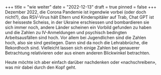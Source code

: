 +++
title = "wie weiter"
date = "2022-12-13"
draft = true
pinned = false
+++
Dezember 2022, die Corona Pandemie ist irgendwie vorbei (oder doch nicht?), das RSV-Virus hält Eltern und Kinderspitäler auf Trab, Chat GPT ist der heisseste Scheiss, in der Ukraine erschiessen und bombardieren sie sich immer noch, andere Länder scheinen ein Vorbild gefunden zu haben und die Zahlen zu IV-Anmeldungen und psychisch bedingten Arbeitsausfällen sind hoch. Vor allem bei Jugendlichen sind die Zahlen hoch, also sie sind gestiegen. Dann sind da noch die Lehrabbrüche, die Rekordhoch sind. Vielleicht lassen sich einige Zahlen bei genauerer Betrachtung relativieren oder aus einem anderen Blickwinkel betrachten. 

Heute möchte ich aber einfach darüber nachdenken oder «nachschreiben», was mir dabei durch den Kopf geht.